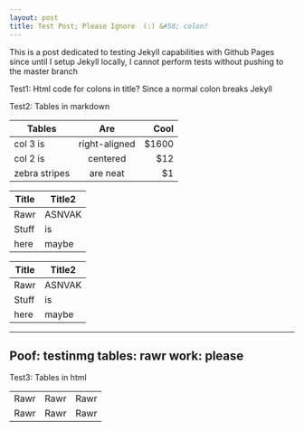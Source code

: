 ```yaml
---
layout: post
title: Test Post; Please Ignore  (:) &#58; colon?
---
```


This is a post dedicated to testing Jekyll capabilities with Github Pages since until I setup Jekyll locally, I cannot perform tests without pushing to the master branch

Test1: Html code for colons in title? Since a normal colon breaks Jekyll

Test2: Tables in markdown

| Tables        | Are           | Cool  |
| ------------- |:-------------:| -----:|
| col 3 is      | right-aligned | $1600 |
| col 2 is      | centered      |   $12 |
| zebra stripes | are neat      |    $1 |

| Title | Title2 |
| ----- | ------ |
| Rawr | ASNVAK |
| Stuff | is |
| here | maybe |

Title | Title2
----- | ------
Rawr | ASNVAK
Stuff | is
here | maybe

---
Poof: testinmg
tables: rawr
work: please
---



Test3: Tables in html

<table>
	<tr>
		<td> Rawr </td>
		<td> Rawr </td>
		<td> Rawr </td>
	</tr>
	<tr>
		<td> Rawr </td>
		<td> Rawr </td>
		<td> Rawr </td>
	</tr>
</table>